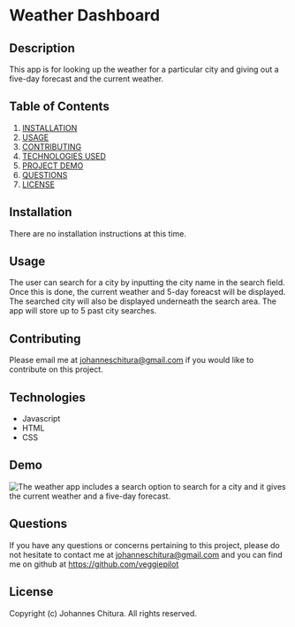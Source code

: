 
# Weather Dashboard


## Description

This app is for looking up the weather for a particular city and giving out a five-day forecast and the current weather.

## Table of Contents

1. [INSTALLATION](#Installation)
2. [USAGE](#Usage)
3. [CONTRIBUTING](#Contributing)
4. [TECHNOLOGIES USED](#Technologies)
5. [PROJECT DEMO](#Demo)
6. [QUESTIONS](#Questions)
7. [LICENSE](#License)

## Installation

There are no installation instructions at this time. 

## Usage

The user can search for a city by inputting the city name in the search field. Once this is done, the current weather and 5-day foreacst will be displayed. The searched city will also be displayed underneath the search area. The app will store up to 5 past city searches.

## Contributing

Please email me at johanneschitura@gmail.com if you would like to contribute on this project.

## Technologies

- Javascript 
- HTML 
- CSS 


## Demo

![The weather app includes a search option to search for a city and it gives the current weather and a five-day forecast.](./assets/weather-app.gif)

## Questions

If you have any questions or concerns pertaining to this project, please do not hesitate to contact me at johanneschitura@gmail.com and you can find me on github at https://github.com/veggiepilot


## License

Copyright (c) Johannes Chitura. All rights reserved.


